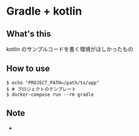 # Gradle + kotlin

## What's this

kotlin のサンプルコードを書く環境がほしかったもの

## How to use
```
$ echo "PROJECT_PATH=/path/to/app"
$ # プロジェクトのテンプレート
$ docker-compose run --rm gradle
```

## Note
-
